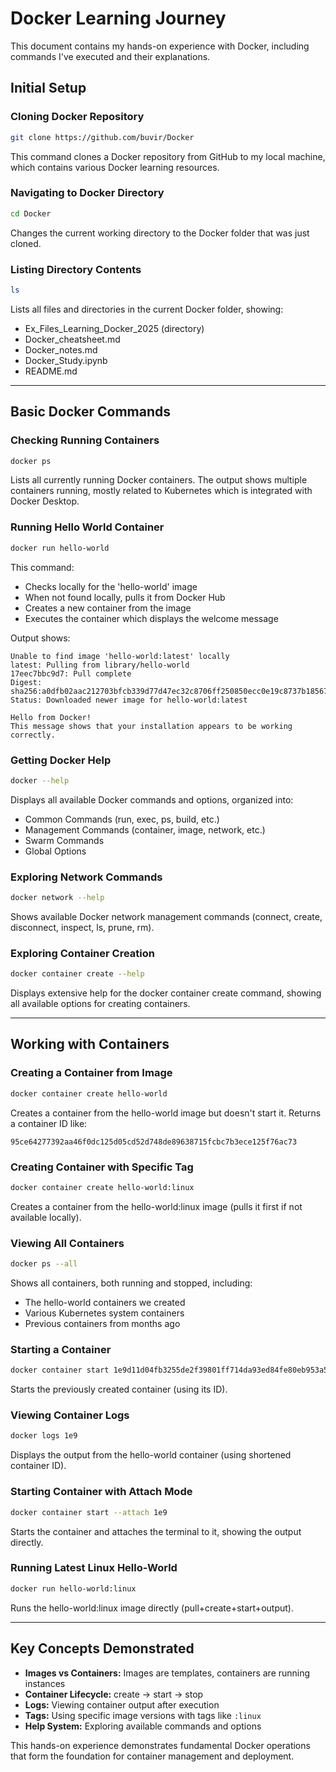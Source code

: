 # Docker Learning Journey

This document contains my hands-on experience with Docker, including commands I've executed and their explanations.

## Initial Setup

### Cloning Docker Repository
```bash
git clone https://github.com/buvir/Docker
```
This command clones a Docker repository from GitHub to my local machine, which contains various Docker learning resources.

### Navigating to Docker Directory
```bash
cd Docker
```
Changes the current working directory to the Docker folder that was just cloned.

### Listing Directory Contents
```bash
ls
```
Lists all files and directories in the current Docker folder, showing:

- Ex_Files_Learning_Docker_2025 (directory)
- Docker_cheatsheet.md
- Docker_notes.md
- Docker_Study.ipynb
- README.md

---

## Basic Docker Commands

### Checking Running Containers
```bash
docker ps
```
Lists all currently running Docker containers. The output shows multiple containers running, mostly related to Kubernetes which is integrated with Docker Desktop.

### Running Hello World Container
```bash
docker run hello-world
```
This command:
- Checks locally for the 'hello-world' image
- When not found locally, pulls it from Docker Hub
- Creates a new container from the image
- Executes the container which displays the welcome message

Output shows:
```
Unable to find image 'hello-world:latest' locally
latest: Pulling from library/hello-world
17eec7bbc9d7: Pull complete
Digest: sha256:a0dfb02aac212703bfcb339d77d47ec32c8706ff250850ecc0e19c8737b18567
Status: Downloaded newer image for hello-world:latest

Hello from Docker!
This message shows that your installation appears to be working correctly.
```

### Getting Docker Help
```bash
docker --help
```
Displays all available Docker commands and options, organized into:
- Common Commands (run, exec, ps, build, etc.)
- Management Commands (container, image, network, etc.)
- Swarm Commands
- Global Options

### Exploring Network Commands
```bash
docker network --help
```
Shows available Docker network management commands (connect, create, disconnect, inspect, ls, prune, rm).

### Exploring Container Creation
```bash
docker container create --help
```
Displays extensive help for the docker container create command, showing all available options for creating containers.

---

## Working with Containers

### Creating a Container from Image
```bash
docker container create hello-world
```
Creates a container from the hello-world image but doesn't start it. Returns a container ID like:
```
95ce64277392aa46f0dc125d05cd52d748de89638715fcbc7b3ece125f76ac73
```

### Creating Container with Specific Tag
```bash
docker container create hello-world:linux
```
Creates a container from the hello-world:linux image (pulls it first if not available locally).

### Viewing All Containers
```bash
docker ps --all
```
Shows all containers, both running and stopped, including:
- The hello-world containers we created
- Various Kubernetes system containers
- Previous containers from months ago

### Starting a Container
```bash
docker container start 1e9d11d04fb3255de2f39801ff714da93ed84fe80eb953a5d0487012646ce243
```
Starts the previously created container (using its ID).

### Viewing Container Logs
```bash
docker logs 1e9
```
Displays the output from the hello-world container (using shortened container ID).

### Starting Container with Attach Mode
```bash
docker container start --attach 1e9
```
Starts the container and attaches the terminal to it, showing the output directly.

### Running Latest Linux Hello-World
```bash
docker run hello-world:linux
```
Runs the hello-world:linux image directly (pull+create+start+output).

---

## Key Concepts Demonstrated
- **Images vs Containers:** Images are templates, containers are running instances
- **Container Lifecycle:** create → start → stop
- **Logs:** Viewing container output after execution
- **Tags:** Using specific image versions with tags like `:linux`
- **Help System:** Exploring available commands and options

This hands-on experience demonstrates fundamental Docker operations that form the foundation for container management and deployment.
